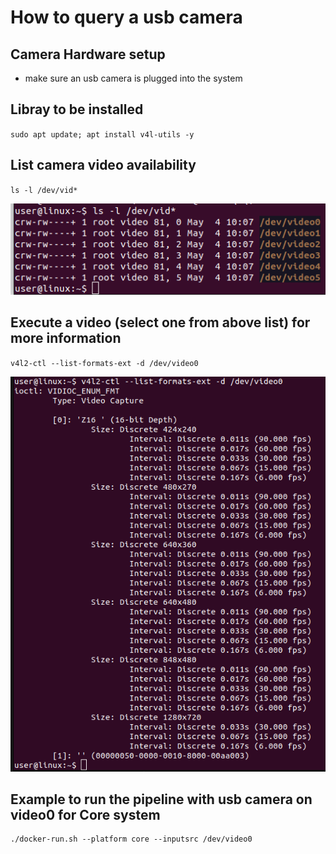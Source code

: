 # How to query a usb camera

## Camera Hardware setup
- make sure an usb camera is plugged into the system

## Libray to be installed

`sudo apt update; apt install v4l-utils -y`

## List camera video availability

`ls -l /dev/vid*`

[![List dev video ids](./images/list_dev_videos.png)](./images/list_dev_videos.png)

## Execute a video (select one from above list) for more information

`v4l2-ctl --list-formats-ext -d /dev/video0`

[![Execute a dev video](./images/execute_a_dev_video.png)](./images/execute_a_dev_video.png)

## Example to run the pipeline with usb camera on video0 for Core system
```
./docker-run.sh --platform core --inputsrc /dev/video0
```
